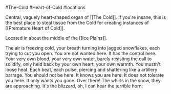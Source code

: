 #The-Cold #Heart-of-Cold #locations 

Central, vaguely heart-shaped organ of [[The Cold]].
If you're insane, this is the best place to steal tissue from the Cold for creating instances of [[Premature Heart of Cold]].

Located in about the middle of the [[Ice Plains]].

The air is freezing cold, your breath turning into jagged snowflakes, each trying to cut you open. 
You are not wanted here. 
It has the control here.
Your very own blood, your very own water, barely resisting the call to solidify, only held back by your own heart, your own warmth.
You mustn't loose heat. 
Each beat, each pulse, piercing and shattering like a artillery barrage.
You should not be here. 
It knows you are here. It does not tolerate you here. 
It only wants you gone. 
Over there! The whirls in the snow, they are approaching. 
It's the blizzard, oh, I can hear the terrible horn. 
